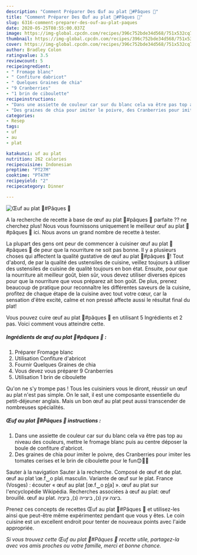```yaml
---
description: "Comment Préparer Des Œuf au plat 🍳#Pâques 🐰"
title: "Comment Préparer Des Œuf au plat 🍳#Pâques 🐰"
slug: 6316-comment-preparer-des-ouf-au-plat-paques
date: 2020-05-25T08:55:00.037Z
image: https://img-global.cpcdn.com/recipes/396c752bde34d568/751x532cq70/oeuf-au-plat-🍳paques-🐰-photo-principale-de-la-recette.jpg
thumbnail: https://img-global.cpcdn.com/recipes/396c752bde34d568/751x532cq70/oeuf-au-plat-🍳paques-🐰-photo-principale-de-la-recette.jpg
cover: https://img-global.cpcdn.com/recipes/396c752bde34d568/751x532cq70/oeuf-au-plat-🍳paques-🐰-photo-principale-de-la-recette.jpg
author: Bradley Colon
ratingvalue: 3.5
reviewcount: 5
recipeingredient:
- " Fromage blanc"
- " Confiture dabricot"
- " Quelques Graines de chia"
- "9 Cranberries"
- "1 brin de ciboulette"
recipeinstructions:
- "Dans une assiette de couleur car sur du blanc cela va être pas top au niveau des couleurs, mettre le fromage blanc puis au centre déposer la boule de confiture d&#39;abricot."
- "Des graines de chia pour imiter le poivre, des Cranberries pour imiter les tomates cerises et le brin de ciboulette pour le fun😊🐰🥚"
categories:
- Resep
tags:
- uf
- au
- plat

katakunci: uf au plat 
nutrition: 262 calories
recipecuisine: Indonesian
preptime: "PT27M"
cooktime: "PT47M"
recipeyield: "2"
recipecategory: Dinner

---
```



![Œuf au plat 🍳#Pâques 🐰](https://img-global.cpcdn.com/recipes/396c752bde34d568/751x532cq70/oeuf-au-plat-🍳paques-🐰-photo-principale-de-la-recette.jpg)

A la recherche de recette à base de œuf au plat 🍳#pâques 🐰 parfaite ?? ne cherchez plus! Nous vous fournissons uniquement le meilleur œuf au plat 🍳#pâques 🐰 ici. Nous avons un grand nombre de recette à tester.

La plupart des gens ont peur de commencer à cuisiner œuf au plat 🍳#pâques 🐰 de peur que la nourriture ne soit pas bonne. Il y a plusieurs choses qui affectent la qualité gustative de œuf au plat 🍳#pâques 🐰! Tout d'abord, de par la qualité des ustensiles de cuisine, veillez toujours à utiliser des ustensiles de cuisine de qualité toujours en bon état. Ensuite, pour que la nourriture ait meilleur goût, bien sûr, vous devez utiliser diverses épices pour que la nourriture que vous préparez ait bon goût. De plus, prenez beaucoup de pratique pour reconnaître les différentes saveurs de la cuisine, profitez de chaque étape de la cuisine avec tout votre cœur, car la sensation d'être excité, calme et non pressé affecte aussi le résultat final du plat!

<!--inarticleads1-->

Vous pouvez cuire œuf au plat 🍳#pâques 🐰 en utilisant 5 Ingrédients et 2 pas. Voici comment vous atteindre cette.

##### Ingrédients de œuf au plat 🍳#pâques 🐰 :

1. Préparer  Fromage blanc
1. Utilisation  Confiture d&#39;abricot
1. Fournir  Quelques Graines de chia
1. Vous devez vous préparer 9 Cranberries
1. Utilisation 1 brin de ciboulette


Qu&#39;on ne s&#39;y trompe pas ! Tous les cuisiniers vous le diront, réussir un œuf au plat n&#39;est pas simple. On le sait, il est une composante essentielle du petit-déjeuner anglais. Mais un bon œuf au plat peut aussi transcender de nombreuses spécialités. 

<!--inarticleads2-->

##### Œuf au plat 🍳#Pâques 🐰 instructions :

1. Dans une assiette de couleur car sur du blanc cela va être pas top au niveau des couleurs, mettre le fromage blanc puis au centre déposer la boule de confiture d&#39;abricot.
1. Des graines de chia pour imiter le poivre, des Cranberries pour imiter les tomates cerises et le brin de ciboulette pour le fun😊🐰🥚


Sauter à la navigation Sauter à la recherche. Composé de œuf et de plat. œuf au plat \œ.f‿o pla\ masculin. Variante de œuf sur le plat. France (Vosges) : écouter « œuf au plat [œ.f‿o pl̪a] ». œuf au plat sur l&#39;encyclopédie Wikipédia. Recherches associées à œuf au plat: œuf brouillé. œuf au plat. ביצה עין (נ), ביצייה (נ), בֵּיצִיָּה. 

<!--inarticleads1-->

<p>
Prenez ces concepts de recettes Œuf au plat 🍳#Pâques 🐰 et utilisez-les ainsi que peut-être même expérimentez pendant que vous y êtes. Le coin cuisine est un excellent endroit pour tenter de nouveaux points avec l'aide appropriée.
</p>

<p>
<i>Si vous trouvez cette Œuf au plat 🍳#Pâques 🐰 recette utile, partagez-la avec vos amis proches ou votre famille, merci et bonne chance.</i>
</p>
